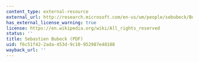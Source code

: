 ```yaml
---
content_type: external-resource
external_url: http://research.microsoft.com/en-us/um/people/sebubeck/BubeckLectureNotes.pdf
has_external_license_warning: true
license: https://en.wikipedia.org/wiki/All_rights_reserved
status: ''
title: Sebastien Bubeck (PDF)
uid: f6c51f42-2ada-453d-9c10-952987e48188
wayback_url: ''
---
```

